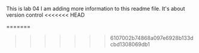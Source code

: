 This is lab 04
I am adding more information to this readme file.
It's about version control
<<<<<<< HEAD

=======
>>>>>>> 6107002b74868a097e6928b133dcbd1308069db1
